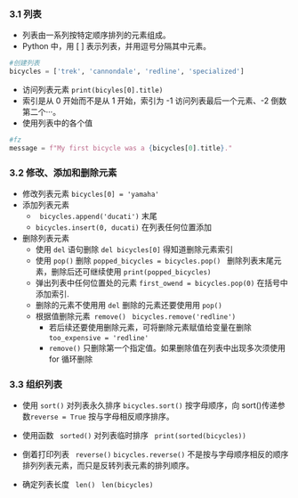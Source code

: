 ### 3.1 列表

- 列表由一系列按特定顺序排列的元素组成。
- Python 中，用 [ ] 表示列表，并用逗号分隔其中元素。

```python
#创建列表
bicycles = ['trek', 'cannondale', 'redline', 'specialized']
```

- 访问列表元素 `print(bicyles[0].title)`
- 索引是从 0 开始而不是从 1 开始，索引为 -1 访问列表最后一个元素、-2 倒数第二个···。
- 使用列表中的各个值

```python
#fz
message = f"My first bicycle was a {bicycles[0].title}."
```

### 3.2 修改、添加和删除元素

- 修改列表元素 `bicycles[0] = 'yamaha' `
- 添加列表元素
  - ` bicycles.append('ducati')` 末尾
  - `bicycles.insert(0, ducati)` 在列表任何位置添加
- 删除列表元素
  - 使用 `del` 语句删除 `del bicycles[0]` 得知道删除元素索引
  - 使用 `pop()` 删除 `popped_bicycles = bicycles.pop() ` 删除列表末尾元素，删除后还可继续使用 `print(popped_bicycles)`
  - 弹出列表中任何位置处的元素 `first_owend = bicycles.pop(0)` 在括号中添加索引.
  - 删除的元素不使用用 `del` 删除的元素还要使用用 `pop()`
  - 根据值删除元素` remove()` ` bicycles.remove('redline')`
    - 若后续还要使用删除元素，可将删除元素赋值给变量在删除 `too_expensive = 'redline'`
    - `remove()` 只删除第一个指定值。如果删除值在列表中出现多次须使用 for 循环删除

### 3.3 组织列表

- 使用 `sort()` 对列表永久排序 `bicycles.sort()` 按字母顺序，向 sort()传递参数`reverse = True` 按与字母相反顺序排序。
- 使用函数 ` sorted()` 对列表临时排序 ` print(sorted(bicycles))`

- 倒着打印列表 ` reverse()` `bicycles.reverse()` 不是按与字母顺序相反的顺序排列列表元素，而只是反转列表元素的排列顺序。
- 确定列表长度 ` len()` ` len(bicycles)`
